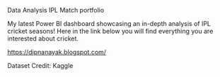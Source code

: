 Data Analysis IPL Match portfolio

My latest Power BI dashboard showcasing an in-depth analysis of IPL cricket seasons! 
Here in the link below you will find everything you are interested about cricket. 

https://dipnanayak.blogspot.com/

Dataset Credit: Kaggle
